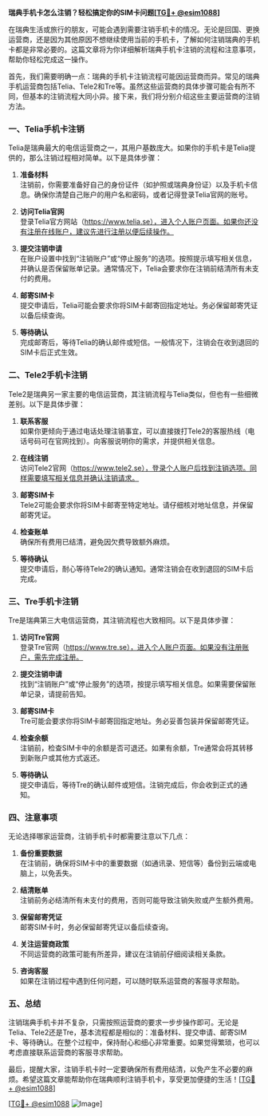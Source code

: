 **瑞典手机卡怎么注销？轻松搞定你的SIM卡问题[[TG💪+ @esim1088](https://t.me/s/esim1088)]**

在瑞典生活或旅行的朋友，可能会遇到需要注销手机卡的情况。无论是回国、更换运营商，还是因为其他原因不想继续使用当前的手机卡，了解如何注销瑞典的手机卡都是非常必要的。这篇文章将为你详细解析瑞典手机卡注销的流程和注意事项，帮助你轻松完成这一操作。

首先，我们需要明确一点：瑞典的手机卡注销流程可能因运营商而异。常见的瑞典手机运营商包括Telia、Tele2和Tre等。虽然这些运营商的具体步骤可能会有所不同，但基本的注销流程大同小异。接下来，我们将分别介绍这些主要运营商的注销方法。

### **一、Telia手机卡注销**
Telia是瑞典最大的电信运营商之一，其用户基数庞大。如果你的手机卡是Telia提供的，那么注销过程相对简单。以下是具体步骤：

1. **准备材料**  
   注销前，你需要准备好自己的身份证件（如护照或瑞典身份证）以及手机卡信息。确保你清楚自己账户的用户名和密码，或者记得登录Telia官网的账号。

2. **访问Telia官网**  
   登录Telia官方网站（https://www.telia.se），进入个人账户页面。如果你还没有注册在线账户，建议先进行注册以便后续操作。

3. **提交注销申请**  
   在账户设置中找到“注销账户”或“停止服务”的选项。按照提示填写相关信息，并确认是否保留账单记录。通常情况下，Telia会要求你在注销前结清所有未支付的费用。

4. **邮寄SIM卡**  
   提交申请后，Telia可能会要求你将SIM卡邮寄回指定地址。务必保留邮寄凭证以备后续查询。

5. **等待确认**  
   完成邮寄后，等待Telia的确认邮件或短信。一般情况下，注销会在收到退回的SIM卡后正式生效。

### **二、Tele2手机卡注销**
Tele2是瑞典另一家主要的电信运营商，其注销流程与Telia类似，但也有一些细微差别。以下是具体步骤：

1. **联系客服**  
   如果你更倾向于通过电话处理注销事宜，可以直接拨打Tele2的客服热线（电话号码可在官网找到）。向客服说明你的需求，并提供相关信息。

2. **在线注销**  
   访问Tele2官网（https://www.tele2.se），登录个人账户后找到注销选项。同样需要填写相关信息并确认注销请求。

3. **邮寄SIM卡**  
   Tele2可能会要求你将SIM卡邮寄至特定地址。请仔细核对地址信息，并保留邮寄凭证。

4. **检查账单**  
   确保所有费用已结清，避免因欠费导致额外麻烦。

5. **等待确认**  
   提交申请后，耐心等待Tele2的确认通知。通常注销会在收到退回的SIM卡后完成。

### **三、Tre手机卡注销**
Tre是瑞典第三大电信运营商，其注销流程也大致相同。以下是具体步骤：

1. **访问Tre官网**  
   登录Tre官网（https://www.tre.se），进入个人账户页面。如果没有注册账户，需先完成注册。

2. **提交注销申请**  
   找到“注销账户”或“停止服务”的选项，按提示填写相关信息。如果需要保留账单记录，请提前告知。

3. **邮寄SIM卡**  
   Tre可能会要求你将SIM卡邮寄回指定地址。务必妥善包装并保留邮寄凭证。

4. **检查余额**  
   注销前，检查SIM卡中的余额是否可退还。如果有余额，Tre通常会将其转移到新账户或其他方式返还。

5. **等待确认**  
   提交申请后，等待Tre的确认邮件或短信。注销完成后，你会收到正式的通知。

### **四、注意事项**
无论选择哪家运营商，注销手机卡时都需要注意以下几点：

1. **备份重要数据**  
   在注销前，确保将SIM卡中的重要数据（如通讯录、短信等）备份到云端或电脑上，以免丢失。

2. **结清账单**  
   注销前务必结清所有未支付的费用，否则可能导致注销失败或产生额外费用。

3. **保留邮寄凭证**  
   邮寄SIM卡时，务必保留邮寄凭证以备后续查询。

4. **关注运营商政策**  
   不同运营商的政策可能有所差异，建议在注销前仔细阅读相关条款。

5. **咨询客服**  
   如果在注销过程中遇到任何问题，可以随时联系运营商的客服寻求帮助。

### **五、总结**
注销瑞典手机卡并不复杂，只需按照运营商的要求一步步操作即可。无论是Telia、Tele2还是Tre，基本流程都是相似的：准备材料、提交申请、邮寄SIM卡、等待确认。在整个过程中，保持耐心和细心非常重要。如果觉得繁琐，也可以考虑直接联系运营商的客服寻求帮助。

最后，提醒大家，注销手机卡时一定要确保所有费用结清，以免产生不必要的麻烦。希望这篇文章能帮助你在瑞典顺利注销手机卡，享受更加便捷的生活！[[TG💪+ @esim1088](https://t.me/s/esim1088)]

[[TG💪+ @esim1088](https://t.me/s/esim1088) ![Image](https://i.postimg.cc/4NQfJmqS/Snipaste-2025-05-13-00-14-12.png)]